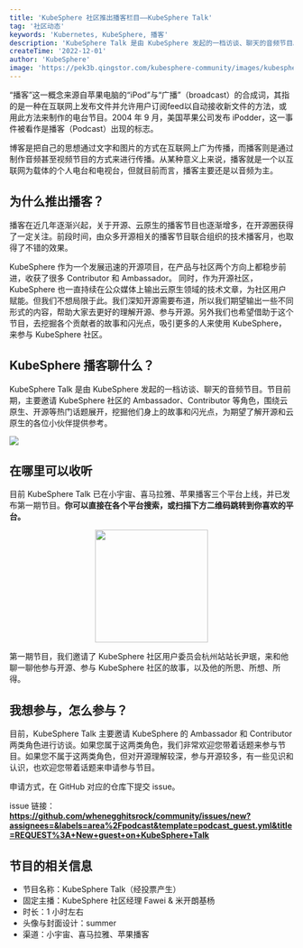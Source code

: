 ```yaml
---
title: 'KubeSphere 社区推出播客栏目——KubeSphere Talk'
tag: '社区动态'
keywords: 'Kubernetes, KubeSphere, 播客'
description: 'KubeSphere Talk 是由 KubeSphere 发起的一档访谈、聊天的音频节目。'
createTime: '2022-12-01'
author: 'KubeSphere'
image: 'https://pek3b.qingstor.com/kubesphere-community/images/kubesphere-talk-podcast-cover.png'
---
```


“播客”这一概念来源自苹果电脑的“iPod”与“广播”（broadcast）的合成词，其指的是一种在互联网上发布文件并允许用户订阅feed以自动接收新文件的方法，或用此方法来制作的电台节目。2004 年 9 月，美国苹果公司发布 iPodder，这一事件被看作是播客（Podcast）出现的标志。

博客是把自己的思想通过文字和图片的方式在互联网上广为传播，而播客则是通过制作音频甚至视频节目的方式来进行传播。从某种意义上来说，播客就是一个以互联网为载体的个人电台和电视台，但就目前而言，播客主要还是以音频为主。

## 为什么推出播客？

播客在近几年逐渐兴起，关于开源、云原生的播客节目也逐渐增多，在开源圈获得了一定关注。前段时间，由众多开源相关的播客节目联合组织的技术播客月，也取得了不错的效果。

KubeSphere 作为一个发展迅速的开源项目，在产品与社区两个方向上都稳步前进，收获了很多 Contributor 和 Ambassador。 同时，作为开源社区，KubeSphere 也一直持续在公众媒体上输出云原生领域的技术文章，为社区用户赋能。但我们不想局限于此。我们深知开源需要布道，所以我们期望输出一些不同形式的内容，帮助大家去更好的理解开源、参与开源。另外我们也希望借助于这个节目，去挖掘各个贡献者的故事和闪光点，吸引更多的人来使用 KubeSphere，来参与 KubeSphere 社区。

## KubeSphere 播客聊什么？

KubeSphere Talk 是由 KubeSphere 发起的一档访谈、聊天的音频节目。节目前期，主要邀请 KubeSphere 社区的 Ambassador、Contributor 等角色，围绕云原生、开源等热门话题展开，挖掘他们身上的故事和闪光点，为期望了解开源和云原生的各位小伙伴提供参考。

![](https://pek3b.qingstor.com/kubesphere-community/images/202211291543237.png)

## 在哪里可以收听

目前 KubeSphere Talk 已在小宇宙、喜马拉雅、苹果播客三个平台上线，并已发布第一期节目。**你可以直接在各个平台搜索，或扫描下方二维码跳转到你喜欢的平台。**

<div align=center>
<img src="https://pek3b.qingstor.com/kubesphere-community/images/202211291541054.png" width="200" height="200" />
</div>

第一期节目，我们邀请了 KubeSphere 社区用户委员会杭州站站长尹珉，来和他聊一聊他参与开源、参与 KubeSphere 社区的故事，以及他的所思、所想、所得。

## 我想参与，怎么参与？

目前，KubeSphere Talk 主要邀请 KubeSphere 的 Ambassador 和 Contributor 两类角色进行访谈。如果您属于这两类角色，我们非常欢迎您带着话题来参与节目。如果您不属于这两类角色，但对开源理解较深，参与开源较多，有一些见识和认识，也欢迎您带着话题来申请参与节目。

申请方式，在 GitHub 对应的仓库下提交 issue。

issue 链接：**https://github.com/whenegghitsrock/community/issues/new?assignees=&labels=area%2Fpodcast&template=podcast_guest.yml&title=REQUEST%3A+New+guest+on+KubeSphere+Talk**

## 节目的相关信息

- 节目名称：KubeSphere Talk（经投票产生）
- 固定主播：KubeSphere 社区经理 Fawei & 米开朗基杨
- 时长：1 小时左右
- 头像与封面设计：summer
- 渠道：小宇宙、喜马拉雅、苹果播客